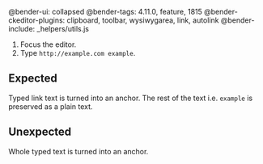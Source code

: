 @bender-ui: collapsed
@bender-tags: 4.11.0, feature, 1815
@bender-ckeditor-plugins: clipboard, toolbar, wysiwygarea, link, autolink
@bender-include: _helpers/utils.js

1. Focus the editor.
1. Type `http://example.com example`.

## Expected

Typed link text is turned into an anchor. The rest of the text i.e. `example` is preserved as a plain text.

## Unexpected

Whole typed text is turned into an anchor.
